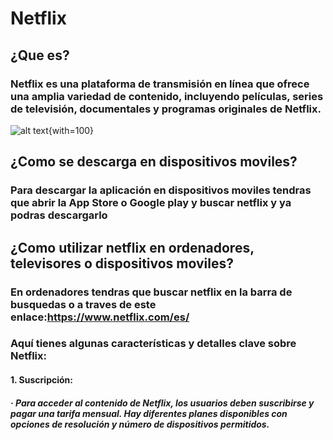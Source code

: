 # **Netflix**
## ¿Que es?
### Netflix es una plataforma de transmisión en línea que ofrece una amplia variedad de contenido, incluyendo películas, series de televisión, documentales y programas originales de Netflix.
![alt text](https://images.ctfassets.net/4cd45et68cgf/Rx83JoRDMkYNlMC9MKzcB/2b14d5a59fc3937afd3f03191e19502d/Netflix-Symbol.png){with=100}
## ¿Como se descarga en dispositivos moviles?
### Para descargar la aplicación en dispositivos moviles tendras que abrir la App Store o Google play y buscar netflix y ya podras descargarlo
## ¿Como utilizar netflix en ordenadores, televisores o dispositivos moviles?
### En ordenadores tendras que buscar netflix en la barra de busquedas o a traves de este enlace:<https://www.netflix.com/es/>
### Aquí tienes algunas características y detalles clave sobre Netflix:
#### 1. **Suscripción:**
#####        ·  Para acceder al contenido de Netflix, los usuarios deben suscribirse y pagar una tarifa mensual. Hay diferentes planes disponibles con opciones de resolución y número de dispositivos permitidos.
